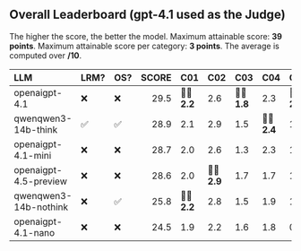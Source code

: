 ## Overall Leaderboard (gpt-4.1 used as the Judge)

The higher the score, the better the model.
Maximum attainable score: **39 points**. Maximum attainable score per category: **3 points**.
The average is computed over **/10**.

| LLM                   | LRM?               | OS?                |   SCORE | C01                  | C02                  | C03                  | C04                  | C05                  | C06                  | C07                  | C08                  | C09                  | C10                  | C11                  | C12                  |   C13 |   AVG |
|:----------------------|:-------------------|:-------------------|--------:|:---------------------|:---------------------|:---------------------|:---------------------|:---------------------|:---------------------|:---------------------|:---------------------|:---------------------|:---------------------|:---------------------|:---------------------|------:|------:|
| openaigpt-4.1         | :x:                | :x:                |    29.5 | :mage_woman: **2.2** | 2.6                  | :mage_woman: **1.8** | 2.3                  | :mage_woman: **2.2** | 2.8                  | 2.4                  | 1.6                  | 2.8                  | 1.2                  | :mage_woman: **2.3** | :mage_woman: **2.8** |  26.2 |  7.56 |
| qwenqwen3-14b-think   | :white_check_mark: | :white_check_mark: |    28.9 | 2.1                  | 2.9                  | 1.5                  | :mage_woman: **2.4** | 1.1                  | 2.7                  | 2.4                  | 2.2                  | 2.7                  | 1.5                  | 2.2                  | 2.5                  |  27.5 |  7.42 |
| openaigpt-4.1-mini    | :x:                | :x:                |    28.7 | 2.0                  | 2.6                  | 1.3                  | 2.3                  | 1.6                  | 2.8                  | 2.3                  | :mage_woman: **2.2** | 2.8                  | 1.1                  | 2.2                  | 2.7                  |  26.5 |  7.37 |
| openaigpt-4.5-preview | :x:                | :x:                |    28.6 | 2.0                  | :mage_woman: **2.9** | 1.7                  | 1.7                  | 1.4                  | 2.8                  | :mage_woman: **2.5** | 1.8                  | 2.8                  | :mage_woman: **1.6** | 2.3                  | 2.4                  |  27.2 |  7.34 |
| qwenqwen3-14b-nothink | :x:                | :white_check_mark: |    25.8 | :mage_woman: **2.2** | 2.8                  | 1.5                  | 1.9                  | 1.1                  | :mage_woman: **2.9** | 2.2                  | 0.5                  | :mage_woman: **2.9** | 1.0                  | 2.2                  | 2.2                  |  25.5 |  6.6  |
| openaigpt-4.1-nano    | :x:                | :x:                |    24.5 | 1.9                  | 2.2                  | 1.6                  | 1.8                  | 0.8                  | 2.2                  | 1.7                  | 1.0                  | :mage_woman: **2.9** | :mage_woman: **1.6** | 1.6                  | 2.6                  |  26   |  6.27 |